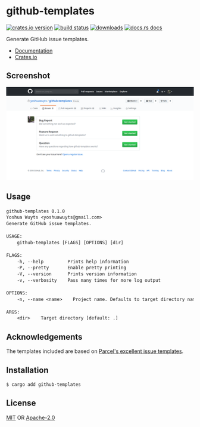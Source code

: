 # github-templates
[![crates.io version][1]][2] [![build status][3]][4]
[![downloads][5]][6] [![docs.rs docs][7]][8]

Generate GitHub issue templates.

- [Documentation][8]
- [Crates.io][2]

## Screenshot
![screenshot](./assets/screenshot.png)

## Usage
```txt
github-templates 0.1.0
Yoshua Wuyts <yoshuawuyts@gmail.com>
Generate GitHub issue templates.

USAGE:
    github-templates [FLAGS] [OPTIONS] [dir]

FLAGS:
    -h, --help         Prints help information
    -P, --pretty       Enable pretty printing
    -V, --version      Prints version information
    -v, --verbosity    Pass many times for more log output

OPTIONS:
    -n, --name <name>    Project name. Defaults to target directory name

ARGS:
    <dir>    Target directory [default: .]
```

## Acknowledgements
The templates included are based on [Parcel's excellent issue
templates](https://github.com/parcel-bundler/parcel/tree/master/.github/ISSUE_TEMPLATE).

## Installation
```sh
$ cargo add github-templates
```

## License
[MIT](./LICENSE-MIT) OR [Apache-2.0](./LICENSE-APACHE)

[1]: https://img.shields.io/crates/v/github-templates.svg?style=flat-square
[2]: https://crates.io/crates/github-templates
[3]: https://img.shields.io/travis/yoshuawuyts/github-templates.svg?style=flat-square
[4]: https://travis-ci.org/yoshuawuyts/github-templates
[5]: https://img.shields.io/crates/d/github-templates.svg?style=flat-square
[6]: https://crates.io/crates/github-templates
[7]: https://img.shields.io/badge/docs-latest-blue.svg?style=flat-square
[8]: https://docs.rs/github-templates
